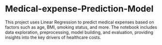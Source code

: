 # Medical-expense-Prediction-Model
This project uses Linear Regression to predict medical expenses based on factors such as age, BMI, smoking status, and more. The notebook includes data exploration, preprocessing, model building, and evaluation, providing insights into the key drivers of healthcare costs.
